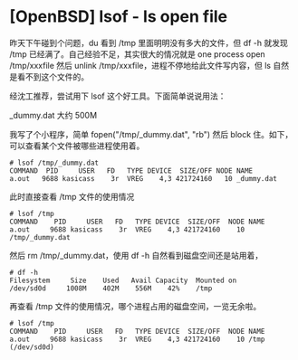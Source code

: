 # [OpenBSD] lsof - ls open file

昨天下午碰到个问题，du 看到 /tmp 里面明明没有多大的文件，但 df -h 就发现 /tmp 已经满了。自己经验不足，其实很大的情况就是 one process open /tmp/xxxfile 然后 unlink /tmp/xxxfile，进程不停地给此文件写内容，但 ls 自然是看不到这个文件的。

经沈工推荐，尝试用下 lsof 这个好工具。下面简单说说用法：

_dummy.dat 大约 500M

我写了个小程序，简单 fopen("/tmp/_dummy.dat", "rb") 然后 block 住。如下，可以查看某个文件被哪些进程使用着。

```
# lsof /tmp/_dummy.dat                                              
COMMAND  PID     USER   FD   TYPE DEVICE  SIZE/OFF NODE NAME
a.out   9688 kasicass    3r  VREG    4,3 421724160   10 _dummy.dat
```

此时直接查看 /tmp 文件的使用情况

```
# lsof /tmp         
COMMAND    PID     USER   FD   TYPE DEVICE  SIZE/OFF  NODE NAME
a.out     9688 kasicass    3r  VREG    4,3 421724160    10 /tmp/_dummy.dat
```

然后 rm /tmp/_dummy.dat，使用 df -h 自然看到磁盘空间还是站用着，

```
# df -h
Filesystem     Size    Used   Avail Capacity  Mounted on
/dev/sd0d     1008M    402M    556M    42%    /tmp
```

再查看 /tmp 文件的使用情况，哪个进程占用的磁盘空间，一览无余啦。

```
# lsof /tmp
COMMAND    PID     USER   FD   TYPE DEVICE  SIZE/OFF  NODE NAME
a.out     9688 kasicass    3r  VREG    4,3 421724160    10 /tmp (/dev/sd0d)
```
